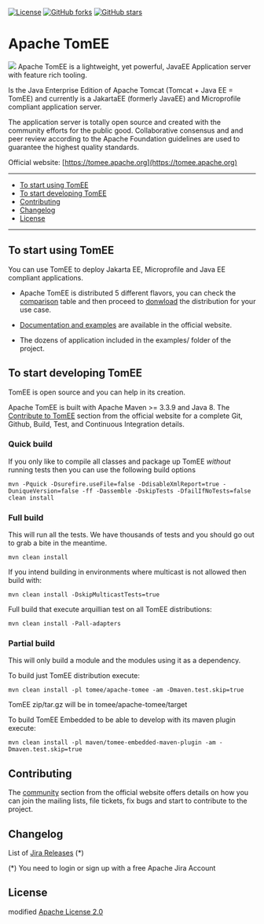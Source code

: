 <!---
 Licensed to the Apache Software Foundation (ASF) under one or more
 contributor license agreements.  See the NOTICE file distributed with
 this work for additional information regarding copyright ownership.
 The ASF licenses this file to You under the Apache License, Version 2.0
 (the "License"); you may not use this file except in compliance with
 the License.  You may obtain a copy of the License at

      http://www.apache.org/licenses/LICENSE-2.0

 Unless required by applicable law or agreed to in writing, software
 distributed under the License is distributed on an "AS IS" BASIS,
 WITHOUT WARRANTIES OR CONDITIONS OF ANY KIND, either express or implied.
 See the License for the specific language governing permissions and
 limitations under the License.
-->

<!--- badget section missing:
  Jiras opened ? I don't know if this information can be pulled from JIRA
  Bug issues ? I don't know if this information can be pulled from JIRA
  Gitter ? We currently have IRC, do we want to add Gitter to the channels?
-->


 

[![License](http://img.shields.io/:license-apache-blue.svg)](http://www.apache.org/licenses/LICENSE-2.0.html)
[![GitHub forks](https://img.shields.io/github/forks/apache/tomee.svg?style=social&label=Fork)](https://github.com/apache/tomee/tomee/fork) 
[![GitHub stars](https://img.shields.io/github/stars/apache/tomee.svg?style=social&label=Star)](https://github.com/apache/tomee) 

# Apache TomEE


<img src="http://tomee.apache.org/img/logo-active.png">  Apache TomEE 
is a lightweight, yet powerful, JavaEE Application server with feature rich tooling.

Is the Java Enterprise Edition of Apache Tomcat (Tomcat + Java EE = TomEE) and currently is a JakartaEE (formerly JavaEE) and Microprofile compliant application server.

The application server is totally open source and created with the community efforts for the public good. 
Collaborative consensus and and peer review according to the Apache Foundation guidelines are used to guarantee the highest 
quality standards. 


Official website: [https://tomee.apache.org](https://tomee.apache.org)

---

- [To start using TomEE](#to-starti-using-tomee)
- [To start developing TomEE](#to-start-developing-tomEE)
- [Contributing](#contributing)
- [Changelog](#changelog)
- [License](#license)


---

## To start using TomEE

You can use TomEE to deploy Jakarta EE, Microprofile and Java EE compliant applications. 

* Apache TomEE is distributed 5 different flavors, you can check the [comparison](http://tomee.apache.org/comparison.html) 
table and then proceed to [donwload](http://tomee.apache.org/download-ng.html) the distribution for your use case. 
    
* [Documentation and examples](http://tomee.apache.org/docs.html) are available in the official website.

* The dozens of application included in the examples/ folder of the project.
   


## To start developing TomEE

TomEE is open source and you can help in its creation.

Apache TomEE is built with Apache Maven >= 3.3.9 and Java 8. The [Contribute to TomEE](http://tomee.apache.org/community/sources.html) section from the official website for a complete 
Git, Github, Build, Test, and Continuous Integration details.


    
### Quick build

If you only like to compile all classes and package up TomEE *without* running tests 
then you can use the following build options
    
    mvn -Pquick -Dsurefire.useFile=false -DdisableXmlReport=true -DuniqueVersion=false -ff -Dassemble -DskipTests -DfailIfNoTests=false clean install
    
### Full build

This will run all the tests. We have thousands of tests and you should go out to grab a bite in the meantime. 

    mvn clean install
    

If you intend building in environments where multicast is not allowed
then build with:
    
    mvn clean install -DskipMulticastTests=true
    
Full build that execute arquillian test on all TomEE distributions:
    
    mvn clean install -Pall-adapters
    
### Partial build    

This will only build a module and the modules using it as a dependency. 

To build just TomEE distribution execute:

    mvn clean install -pl tomee/apache-tomee -am -Dmaven.test.skip=true

TomEE zip/tar.gz will be in tomee/apache-tomee/target

To build TomEE Embedded to be able to develop with its maven plugin execute:

    mvn clean install -pl maven/tomee-embedded-maven-plugin -am -Dmaven.test.skip=true


## Contributing

The [community](http://tomee.apache.org/community/index.html) section from the official website offers details on how you
can join the mailing lists, file tickets, fix bugs and start to contribute to the project. 


## Changelog

List of [Jira Releases](https://issues.apache.org/jira/projects/TOMEE?selectedItem=com.atlassian.jira.jira-projects-plugin:release-page&status=released) 
(*)

(*) You need to login or sign up with a free Apache Jira Account

 

## License


modified
[Apache License 2.0](LICENSE)





